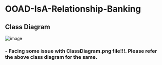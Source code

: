 # OOAD-IsA-Relationship-Banking
## Class Diagram
![image](https://github.com/nathanielyeldo/OOAD-IsA-Relationship-Banking/assets/56597570/619be344-2a05-4768-9ff5-0e3d8f8f0736)

### - Facing some issue with ClassDiagram.png file!!!. Please refer the above class diagram for the same.
